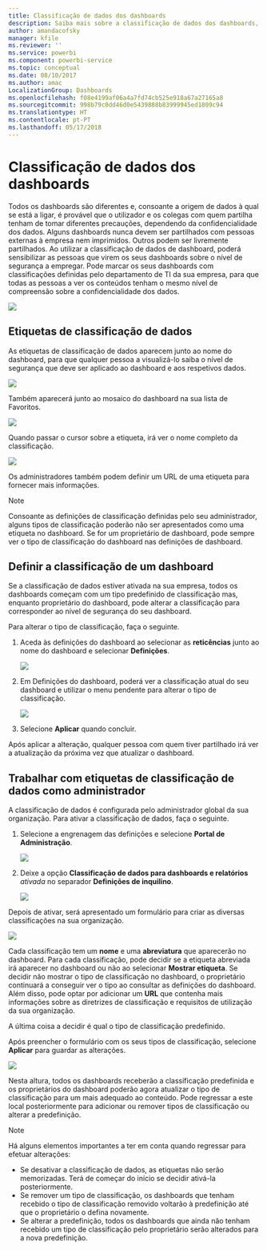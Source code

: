 ```yaml
---
title: Classificação de dados dos dashboards
description: Saiba mais sobre a classificação de dados dos dashboards, incluindo como um Administrador os deve configurar e como os proprietários de dashboards podem alterar a classificação.
author: amandacofsky
manager: kfile
ms.reviewer: ''
ms.service: powerbi
ms.component: powerbi-service
ms.topic: conceptual
ms.date: 08/10/2017
ms.author: amac
LocalizationGroup: Dashboards
ms.openlocfilehash: f08e4199af06a4a7fd74cb525e918a67a27165a8
ms.sourcegitcommit: 998b79c0dd46d0e5439888b83999945ed1809c94
ms.translationtype: HT
ms.contentlocale: pt-PT
ms.lasthandoff: 05/17/2018
---
```

# <a name="dashboard-data-classification"></a>Classificação de dados dos dashboards
Todos os dashboards são diferentes e, consoante a origem de dados à qual se está a ligar, é provável que o utilizador e os colegas com quem partilha tenham de tomar diferentes precauções, dependendo da confidencialidade dos dados. Alguns dashboards nunca devem ser partilhados com pessoas externas à empresa nem imprimidos. Outros podem ser livremente partilhados. Ao utilizar a classificação de dados de dashboard, poderá sensibilizar as pessoas que virem os seus dashboards sobre o nível de segurança a empregar. Pode marcar os seus dashboards com classificações definidas pelo departamento de TI da sua empresa, para que todas as pessoas a ver os conteúdos tenham o mesmo nível de compreensão sobre a confidencialidade dos dados.

![](media/service-data-classification/dashboard_tagged_as_hbi.png)

## <a name="data-classification-tags"></a>Etiquetas de classificação de dados
As etiquetas de classificação de dados aparecem junto ao nome do dashboard, para que qualquer pessoa a visualizá-lo saiba o nível de segurança que deve ser aplicado ao dashboard e aos respetivos dados.

![](media/service-data-classification/tag_next_to_title.png)

Também aparecerá junto ao mosaico do dashboard na sua lista de Favoritos.

![](media/service-data-classification/tag_on_dashboard_tile.png)

Quando passar o cursor sobre a etiqueta, irá ver o nome completo da classificação.

![](media/service-data-classification/tag_tooltip.png)

Os administradores também podem definir um URL de uma etiqueta para fornecer mais informações.

> [!NOTE]
> Consoante as definições de classificação definidas pelo seu administrador, alguns tipos de classificação poderão não ser apresentados como uma etiqueta no dashboard. Se for um proprietário de dashboard, pode sempre ver o tipo de classificação do dashboard nas definições de dashboard.
> 
> 

## <a name="setting-a-dashboards-classification"></a>Definir a classificação de um dashboard
Se a classificação de dados estiver ativada na sua empresa, todos os dashboards começam com um tipo predefinido de classificação mas, enquanto proprietário do dashboard, pode alterar a classificação para corresponder ao nível de segurança do seu dashboard.

Para alterar o tipo de classificação, faça o seguinte.

1. Aceda às definições do dashboard ao selecionar as **reticências** junto ao nome do dashboard e selecionar **Definições**.
   
    ![](media/service-data-classification/dashboard_settings.png)
2. Em Definições do dashboard, poderá ver a classificação atual do seu dashboard e utilizar o menu pendente para alterar o tipo de classificação.
   
    ![](media/service-data-classification/classification_setting_dropdown.png)
3. Selecione **Aplicar** quando concluir.

Após aplicar a alteração, qualquer pessoa com quem tiver partilhado irá ver a atualização da próxima vez que atualizar o dashboard.

## <a name="working-with-data-classification-tags-as-an-admin"></a>Trabalhar com etiquetas de classificação de dados como administrador
A classificação de dados é configurada pelo administrador global da sua organização. Para ativar a classificação de dados, faça o seguinte.

1. Selecione a engrenagem das definições e selecione **Portal de Administração**.
   
    ![](media/service-data-classification/admin_portal_in_settings.png)
2. Deixe a opção **Classificação de dados para dashboards e relatórios** *ativada* no separador **Definições de inquilino**.
   
    ![](media/service-data-classification/data_classification_switch_location.png)

Depois de ativar, será apresentado um formulário para criar as diversas classificações na sua organização.

![](media/service-data-classification/blank_classification_form.png)

Cada classificação tem um **nome** e uma **abreviatura** que aparecerão no dashboard. Para cada classificação, pode decidir se a etiqueta abreviada irá aparecer no dashboard ou não ao selecionar **Mostrar etiqueta**. Se decidir não mostrar o tipo de classificação no dashboard, o proprietário continuará a conseguir ver o tipo ao consultar as definições do dashboard. Além disso, pode optar por adicionar um **URL** que contenha mais informações sobre as diretrizes de classificação e requisitos de utilização da sua organização.  

A última coisa a decidir é qual o tipo de classificação predefinido.  

Após preencher o formulário com os seus tipos de classificação, selecione **Aplicar** para guardar as alterações.

![](media/service-data-classification/filled_in_classification_form.png)

Nesta altura, todos os dashboards receberão a classificação predefinida e os proprietários do dashboard poderão agora atualizar o tipo de classificação para um mais adequado ao conteúdo. Pode regressar a este local posteriormente para adicionar ou remover tipos de classificação ou alterar a predefinição.  

> [!NOTE]
> Há alguns elementos importantes a ter em conta quando regressar para efetuar alterações:
> 
> * Se desativar a classificação de dados, as etiquetas não serão memorizadas. Terá de começar do início se decidir ativá-la posteriormente.  
> * Se remover um tipo de classificação, os dashboards que tenham recebido o tipo de classificação removido voltarão à predefinição até que o proprietário o defina novamente.  
> * Se alterar a predefinição, todos os dashboards que ainda não tenham recebido um tipo de classificação pelo proprietário serão alterados para a nova predefinição.
> 
> 

